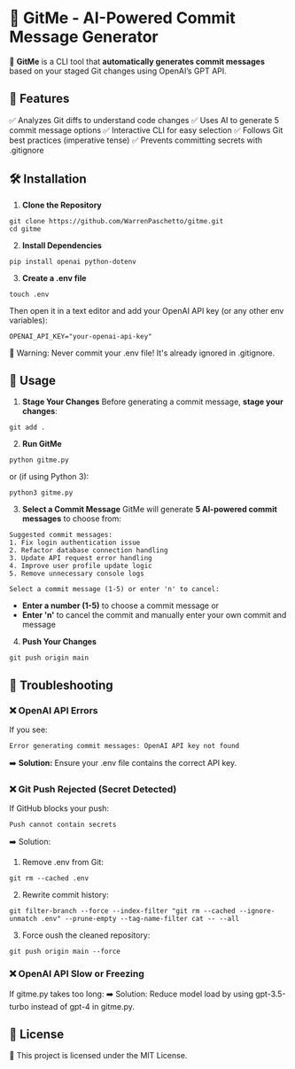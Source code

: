 # 📄 GitMe - AI-Powered Commit Message Generator
🚀 **GitMe** is a CLI tool that **automatically generates commit messages** based on your staged Git changes using OpenAI’s GPT API.

## 📌 Features
✅ Analyzes Git diffs to understand code changes
✅ Uses AI to generate 5 commit message options
✅ Interactive CLI for easy selection
✅ Follows Git best practices (imperative tense)
✅ Prevents committing secrets with .gitignore

## 🛠 Installation
1. **Clone the Repository**
```
git clone https://github.com/WarrenPaschetto/gitme.git
cd gitme
```
2. **Install Dependencies**
```
pip install openai python-dotenv
```
3. **Create a .env file**
```
touch .env
```
Then open it in a text editor and add your OpenAI API key (or any other env variables):
```
OPENAI_API_KEY="your-openai-api-key"
```
🚨 Warning: Never commit your .env file! It's already ignored in .gitignore.

## 🚀 Usage
1. **Stage Your Changes**
Before generating a commit message, **stage your changes**:
```
git add .
```
2. **Run GitMe**
```
python gitme.py
```
or (if using Python 3):
```
python3 gitme.py
```
3. **Select a Commit Message**
GitMe will generate **5 AI-powered commit messages** to choose from:
```
Suggested commit messages:
1. Fix login authentication issue
2. Refactor database connection handling
3. Update API request error handling
4. Improve user profile update logic
5. Remove unnecessary console logs

Select a commit message (1-5) or enter 'n' to cancel:
```
- **Enter a number (1-5)** to choose a commit message
or
- **Enter 'n'** to cancel the commit and manually enter your own commit and message

4. **Push Your Changes**
```
git push origin main
```

## 📌 Troubleshooting
### ❌ OpenAI API Errors
If you see:
```
Error generating commit messages: OpenAI API key not found
```
➡️ **Solution:** Ensure your .env file contains the correct API key.
### ❌ Git Push Rejected (Secret Detected)
If GitHub blocks your push:
```
Push cannot contain secrets
```
➡️ Solution:

1. Remove .env from Git:
```
git rm --cached .env
```
2. Rewrite commit history:
```
git filter-branch --force --index-filter "git rm --cached --ignore-unmatch .env" --prune-empty --tag-name-filter cat -- --all
```
3. Force oush the cleaned repository:
```
git push origin main --force
```
### ❌ OpenAI API Slow or Freezing
If gitme.py takes too long: ➡️ Solution: Reduce model load by using gpt-3.5-turbo instead of gpt-4 in gitme.py.

## 📜 License
📄 This project is licensed under the MIT License.